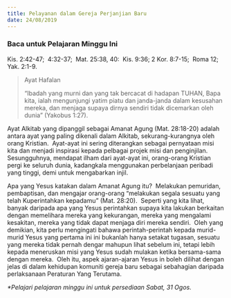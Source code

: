 ```yaml
---
title: Pelayanan dalam Gereja Perjanjian Baru
date: 24/08/2019
---
```


### Baca untuk Pelajaran Minggu Ini
Kis. 2:42-47;  4:32-37;  Mat. 25:38, 40:  Kis. 9:36; 2 Kor. 8:7-15;  Roma 12;  Yak. 2:1-9.

> <p>Ayat Hafalan</p>
> “Ibadah yang murni dan yang tak bercacat di hadapan TUHAN, Bapa kita, ialah mengunjungi yatim piatu dan janda-janda dalam kesusahan mereka, dan menjaga supaya dirnya sendiri tidak dicemarkan oleh dunia” (Yakobus 1:27).

Ayat Alkitab yang dipanggil sebagai Amanat Agung (Mat. 28:18-20) adalah antara ayat yang paling dikenali dalam Alkitab, sekurang-kurangnya oleh orang Kristian.  Ayat-ayat ini sering diterangkan sebagai pernyataan misi kita dan menjadi inspirasi kepada pelbagai projek misi dan penginjilan.  Sesungguhnya, mendapat ilham dari ayat-ayat ini, orang-orang Kristian pergi ke seluruh dunia, kadangkala menggunakan perbelanjaan peribadi yang tinggi, demi untuk mengabarkan injil.

Apa yang Yesus katakan dalam Amanat Agung itu?  Melakukan pemuridan, pembaptisan, dan mengajar orang-orang “melakukan segala sesuatu yang telah Kuperintahkan kepadamu” (Mat. 28:20).  Seperti yang kita lihat, banyak daripada apa yang Yesus perintahkan supaya kita lakukan berkaitan dengan memelihara mereka yang kekurangan, mereka yang mengalami kesakitan, mereka yang tidak dapat menjaga diri mereka sendiri.  Oleh yang demikian, kita perlu mengingati bahawa perintah-perintah kepada murid-murid Yesus yang pertama ini ini bukanlah hanya setakat tugasan, sesuatu yang mereka tidak pernah dengar mahupun lihat sebelum ini, tetapi lebih kepada meneruskan misi yang Yesus sudah mulakan ketika bersama-sama dengan mereka.  Oleh itu, aspek ajaran-ajaran Yesus in boleh dilihat dengan jelas di dalam kehidupan komuniti gereja baru sebagai sebahagian daripada perlaksanaan Peraturan Yang Terutama.

_*Pelajari pelajaran minggu ini untuk persediaan Sabat, 31 Ogos._